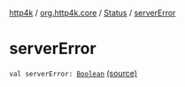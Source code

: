 [http4k](../../index.md) / [org.http4k.core](../index.md) / [Status](index.md) / [serverError](./server-error.md)

# serverError

`val serverError: `[`Boolean`](https://kotlinlang.org/api/latest/jvm/stdlib/kotlin/-boolean/index.html) [(source)](https://github.com/http4k/http4k/blob/master/http4k-core/src/main/kotlin/org/http4k/core/Status.kt#L68)
